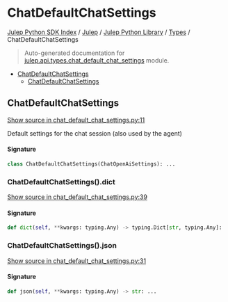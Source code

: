 # ChatDefaultChatSettings

[Julep Python SDK Index](../../../README.md#julep-python-sdk-index) / [Julep](../../index.md#julep) / [Julep Python Library](../index.md#julep-python-library) / [Types](./index.md#types) / ChatDefaultChatSettings

> Auto-generated documentation for [julep.api.types.chat_default_chat_settings](../../../../../../../julep/api/types/chat_default_chat_settings.py) module.

- [ChatDefaultChatSettings](#chatdefaultchatsettings)
  - [ChatDefaultChatSettings](#chatdefaultchatsettings-1)

## ChatDefaultChatSettings

[Show source in chat_default_chat_settings.py:11](../../../../../../../julep/api/types/chat_default_chat_settings.py#L11)

Default settings for the chat session (also used by the agent)

#### Signature

```python
class ChatDefaultChatSettings(ChatOpenAiSettings): ...
```

### ChatDefaultChatSettings().dict

[Show source in chat_default_chat_settings.py:39](../../../../../../../julep/api/types/chat_default_chat_settings.py#L39)

#### Signature

```python
def dict(self, **kwargs: typing.Any) -> typing.Dict[str, typing.Any]: ...
```

### ChatDefaultChatSettings().json

[Show source in chat_default_chat_settings.py:31](../../../../../../../julep/api/types/chat_default_chat_settings.py#L31)

#### Signature

```python
def json(self, **kwargs: typing.Any) -> str: ...
```